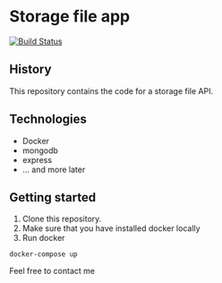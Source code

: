 # Storage file app

[![Build Status](https://travis-ci.org/Atlas07/storage-api.svg?branch=develop)](https://travis-ci.org/Atlas07/storage-api)

## History

This repository contains the code for a storage file API.

## Technologies

- Docker
- mongodb
- express
- ... and more later

## Getting started

1. Clone this repository.
2. Make sure that you have installed docker locally
3. Run docker
```
docker-compose up
```

Feel free to contact me